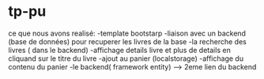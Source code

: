 # tp-pu
ce que nous avons realisé:
-template bootstarp
-liaison avec un backend (base de données) pour recuperer les livres de la base 
-la recherche des livres ( dans le backend)
-affichage details livre et plus de details en cliquand sur le titre du livre
-ajout au panier (localstorage)
-affichage du contenu du panier
-le backend( framework entity) --> 2eme lien du backend



